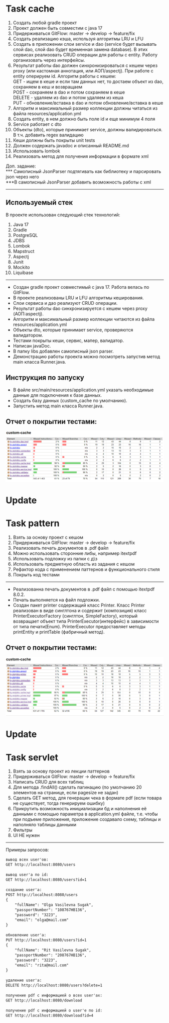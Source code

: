 # Task cache
1. Создать любой gradle проект
2. Проект должен быть совместим с java 17
3. Придерживаться GitFlow: master -> develop -> feature/fix
4. Создать реализацию кэша, используя алгоритмы LRU и LFU
5. Создать в приложении слои service и dao (service будет вызывать слой dao, слой dao будет временная замена database). В этих сервисах реализовать CRUD операции для работы с entity. Работу организовать через интерфейсы.
6. Результат работы dao должен синхронизироваться с кешем через proxy (или кастомная аннотация, или АОП/aspectj). При работе с entity оперируем id. Алгоритм работы с кешем:  
GET - ищем в кеше и если там данных нет, то достаем объект из dao, сохраняем в кеш и возвращаем  
POST - сохраняем в dao и потом сохраняем в кеше  
DELETE - удаляем из dao и потом удаляем из кеша  
PUT - обновление/вставка в dao и потом обновление/вставка в кеше
7. Алгоритм и максимальный размер коллекции должны читаться из файла resources/application.yml
8. Создать entity, в нем должно быть поле id и еще минимум 4 поля
9. Service работает с dto
10. Объекты (dto), которые принимает service, должны валидироваться. В т.ч. добавить regex валидацию
11. Кеши должны быть покрыты unit tests
12. Должен содержать javadoc и описанный README.md
13. Использовать lombok
14. Реализовать метод для получения информации в формате xml

Доп. задание:  
*** Самописный JsonParser подтягивать как библиотеку и парсировать json через него  
***В самописный JsonParser добавить возможность работы с xml 
___
Используемый стек
---
В проекте использован следующий стек технологий:
1. Java 17
2. Gradle
3. PostgreSQL
4. JDBS
5. Lombok
6. Mapstruct
7. Aspectj
8. Junit
9. Mockito
10. Liquibase
___

* Создан gradle проект совместимый с java 17. Работа велась по GitFlow.
* В проекте реализованы LRU и LFU алгоритмы кеширования.
* Слои сервиса и дао реализуют CRUD операции.
* Результат работы dao синхронизируется с кешем через proxy (АОП:aspectj).
* Алгоритм и максимальный размер коллекции читаются из файла resources/application.yml
* Объекты dto, которые принимает service, проверяются валидатором.
* Тестами покрыты кеши, сервис, мапер, валидатор.
* Написан javaDoc.
* В папку libs добавлен самописный json parser.
* Демонстрацию работы проекта можно посмотреть запустив метод main класса Runner.java.

## Инструкция по запуску

* В файле src/main/resources/application.yml указать необходимые данные для подключения к базе данных.
* Создать базу данных (custom_cache по умолчанию).
* Запустить метод main класса Runner.java. 

## Отчет о покрытии тестами:
![reports](img/test1.png)

# Update
# Task pattern

1. Взять за основу проект с кешом
2. Придерживаться GitFlow: master -> develop -> feature/fix
3. Реализовать печать документов в .pdf файл
4. Можно использовать сторонние либы, например itextpdf
5. Использовать подложку из папки с д\з
6. Использовать предметную область из задания с кешом
7. Рефактор кода с применением паттернов и функционального стиля
8. Покрыть код тестами
---
* Реализованна печать документов в .pdf файл с помощью itextpdf 8.0.2.
* Печать выполняется на файл подложки.
* Создан пакет printer содержащий класс Printer. Класс Printer реализован в виде синглтона и содержит (композиция) класс PrinterExecutorFactory (синглтон, SimpleFactory), который возвращает объект типа PrinterExecutor(интерфейс) в зависимости от типа печати(Enum). PrinterExecutor предоставляет методы printEntity и printTable (фабричный метод).
## Отчет о покрытии тестами:
![reports](img/test2.png)

# Update
# Task servlet

1. Взять за основу проект из лекции паттернов
2. Придерживаться GitFlow: master -> develop -> feature/fix
3. Написать CRUD для всех таблиц
4. Для метода .findAll() сделать пагинацию (по умолчанию 20 элементов на странице, если pagesize не задан)
5. Сделать GET метод, для генерации чека в формате pdf (если товара не существует, тогда генерируем ошибку)
6. Прикрутить возможность инициализации бд и наполнения её данными с помощью параметра в application.yml файле, т.е. чтобы при подъеме приложения,  приложение создавало схему, таблицы и наполняло таблицы данными
7. Фильтры
8. UI НЕ нужен
---
Примеры запросов:
~~~
вывод всех user'ов:
GET http://localhost:8080/users

вывод user'а по id:
GET http://localhost:8080/users?id=1

создание user'а:
POST http://localhost:8080/users
{
    "fullName": "Olga Vasilevna Sugak",
    "passportNumber": "108767HB136",
    "password": "3223",
    "email": "olga@mail.com"
}

обновление user'а:
PUT http://localhost:8080/users?id=1
{
    "fullName": "Rit Vasilevna Sugak",
    "passportNumber": "208767HB136",
    "password": "3223",
    "email": "rita@mail.com"
}

удаление user'а:
DELETE http://localhost:8080/users?delete=1

получение pdf с информацией о всех user'ах:
GET http://localhost:8080/download

получение pdf с информацией о user'е по id:
GET http://localhost:8080/download?id=4
~~~